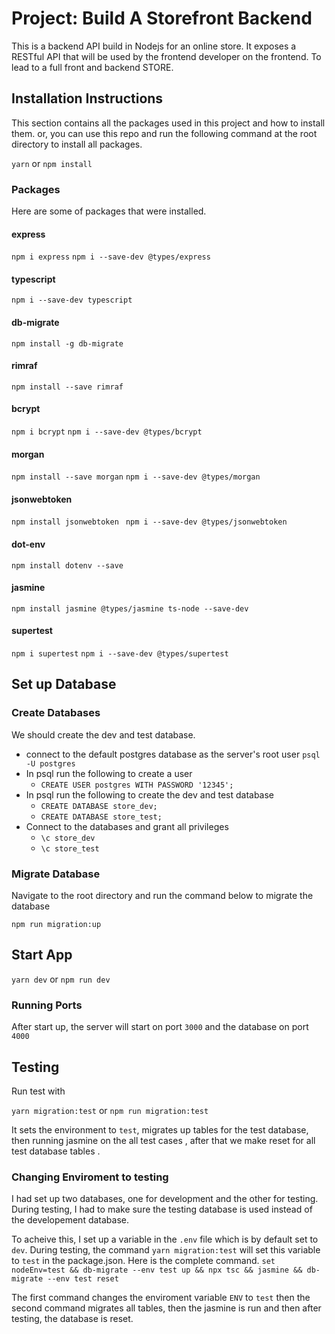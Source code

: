 # Project: Build A Storefront Backend

This is a backend API build in Nodejs for an online store.
It exposes a RESTful API that will be used by the frontend developer on the frontend.
To lead to a full front and backend STORE.


## Installation Instructions

This section contains all the packages used in this project and how to install them.
or, you can use this repo and run the following command at the root directory to install all packages.

`yarn` or `npm install`

### Packages

Here are some of packages that were installed.

#### express

`npm i express`
`npm i --save-dev @types/express`

#### typescript

`npm i --save-dev typescript`

#### db-migrate

`npm install -g db-migrate`

#### rimraf

`npm install --save rimraf`

#### bcrypt

`npm i bcrypt`
`npm i --save-dev @types/bcrypt`

#### morgan

`npm install --save morgan`
`npm i --save-dev @types/morgan`

#### jsonwebtoken

`npm install jsonwebtoken `
`npm i --save-dev @types/jsonwebtoken`

#### dot-env

`npm install dotenv --save`

#### jasmine

`npm install jasmine @types/jasmine ts-node --save-dev`

#### supertest

`npm i supertest`
`npm i --save-dev @types/supertest`

## Set up Database

### Create Databases

We should create the dev and test database.

- connect to the default postgres database as the server's root user `psql -U postgres`
- In psql run the following to create a user
  - `CREATE USER postgres WITH PASSWORD '12345';`
- In psql run the following to create the dev and test database
  - `CREATE DATABASE store_dev;`
  - `CREATE DATABASE store_test;`
- Connect to the databases and grant all privileges
  - `\c store_dev`
  - `\c store_test`

### Migrate Database

Navigate to the root directory and run the command below to migrate the database

`npm run migration:up`




## Start App

`yarn dev` or `npm run dev`


### Running Ports

After start up, the server will start on port `3000` and the database on port `4000`



## Testing

Run test with

`yarn migration:test` or `npm run migration:test`

It sets the environment to `test`, migrates up tables for the test database, then running jasmine on the all test cases ,
after that we make reset for all test database tables .


### Changing Enviroment to testing

I had set up two databases, one for development and the other for testing. During testing, I had to make sure the testing database is used instead of the developement database.

To acheive this, I set up a variable in the `.env` file which is by default set to `dev`. During testing, the command `yarn migration:test` will set this variable to `test` in the package.json. Here is the complete command.
`set nodeEnv=test && db-migrate --env test up && npx tsc && jasmine && db-migrate --env test reset `

The first command changes the enviroment variable `ENV` to `test` then the second command migrates all tables, then the jasmine is run and then after testing, the database is reset.
